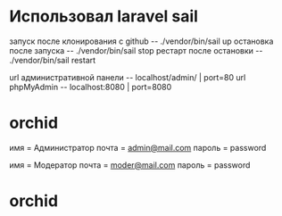 <h1>Использовал laravel sail</h1>

запуск после клонирования с github -- ./vendor/bin/sail up
остановка после запуска -- ./vendor/bin/sail stop
рестарт после остановки -- ./vendor/bin/sail restart

url административной панели -- localhost/admin/ | port=80
url phpMyAdmin -- localhost:8080 | port=8080

# orchid
имя = Администратор 
почта = admin@mail.com 
пароль = password

имя = Модератор
почта = moder@mail.com 
пароль = password
# orchid
